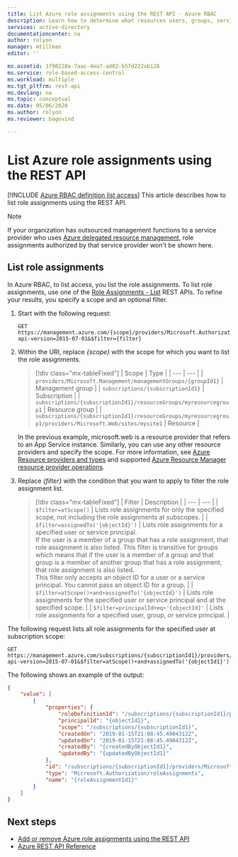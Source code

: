 ```yaml
---
title: List Azure role assignments using the REST API - Azure RBAC
description: Learn how to determine what resources users, groups, service principals, or managed identities have access to using the REST API and Azure role-based access control (Azure RBAC).
services: active-directory
documentationcenter: na
author: rolyon
manager: mtillman
editor: ''

ms.assetid: 1f90228a-7aac-4ea7-ad82-b57d222ab128
ms.service: role-based-access-control
ms.workload: multiple
ms.tgt_pltfrm: rest-api
ms.devlang: na
ms.topic: conceptual
ms.date: 05/06/2020
ms.author: rolyon
ms.reviewer: bagovind

---
```

# List Azure role assignments using the REST API

[!INCLUDE [Azure RBAC definition list access](../../includes/role-based-access-control-definition-list.md)] This article describes how to list role assignments using the REST API.

> [!NOTE]
> If your organization has outsourced management functions to a service provider who uses [Azure delegated resource management](../lighthouse/concepts/azure-delegated-resource-management.md), role assignments authorized by that service provider won't be shown here.

## List role assignments

In Azure RBAC, to list access, you list the role assignments. To list role assignments, use one of the [Role Assignments - List](/rest/api/authorization/roleassignments/list) REST APIs. To refine your results, you specify a scope and an optional filter.

1. Start with the following request:

    ```http
    GET https://management.azure.com/{scope}/providers/Microsoft.Authorization/roleAssignments?api-version=2015-07-01&$filter={filter}
    ```

1. Within the URI, replace *{scope}* with the scope for which you want to list the role assignments.

    > [!div class="mx-tableFixed"]
    > | Scope | Type |
    > | --- | --- |
    > | `providers/Microsoft.Management/managementGroups/{groupId1}` | Management group |
    > | `subscriptions/{subscriptionId1}` | Subscription |
    > | `subscriptions/{subscriptionId1}/resourceGroups/myresourcegroup1` | Resource group |
    > | `subscriptions/{subscriptionId1}/resourceGroups/myresourcegroup1/providers/Microsoft.Web/sites/mysite1` | Resource |

    In the previous example, microsoft.web is a resource provider that refers to an App Service instance. Similarly, you can use any other resource providers and specify the scope. For more information, see [Azure Resource providers and types](../azure-resource-manager/management/resource-providers-and-types.md) and supported [Azure Resource Manager resource provider operations](resource-provider-operations.md).  
     
1. Replace *{filter}* with the condition that you want to apply to filter the role assignment list.

    > [!div class="mx-tableFixed"]
    > | Filter | Description |
    > | --- | --- |
    > | `$filter=atScope()` | Lists role assignments for only the specified scope, not including the role assignments at subscopes. |
    > | `$filter=assignedTo('{objectId}')` | Lists role assignments for a specified user or service principal.<br/>If the user is a member of a group that has a role assignment, that role assignment is also listed. This filter is transitive for groups which means that if the user is a member of a group and that group is a member of another group that has a role assignment, that role assignment is also listed.<br/>This filter only accepts an object ID for a user or a service principal. You cannot pass an object ID for a group. |
    > | `$filter=atScope()+and+assignedTo('{objectId}')` | Lists role assignments for the specified user or service principal and at the specified scope. |
    > | `$filter=principalId+eq+'{objectId}'` | Lists role assignments for a specified user, group, or service principal. |

The following request lists all role assignments for the specified user at subscription scope:

```http
GET https://management.azure.com/subscriptions/{subscriptionId1}/providers/Microsoft.Authorization/roleAssignments?api-version=2015-07-01&$filter=atScope()+and+assignedTo('{objectId1}')
```

The following shows an example of the output:

```json
{
    "value": [
        {
            "properties": {
                "roleDefinitionId": "/subscriptions/{subscriptionId1}/providers/Microsoft.Authorization/roleDefinitions/2a2b9908-6ea1-4ae2-8e65-a410df84e7d1",
                "principalId": "{objectId1}",
                "scope": "/subscriptions/{subscriptionId1}",
                "createdOn": "2019-01-15T21:08:45.4904312Z",
                "updatedOn": "2019-01-15T21:08:45.4904312Z",
                "createdBy": "{createdByObjectId1}",
                "updatedBy": "{updatedByObjectId1}"
            },
            "id": "/subscriptions/{subscriptionId1}/providers/Microsoft.Authorization/roleAssignments/{roleAssignmentId1}",
            "type": "Microsoft.Authorization/roleAssignments",
            "name": "{roleAssignmentId1}"
        }
    ]
}
```

## Next steps

- [Add or remove Azure role assignments using the REST API](role-assignments-rest.md)
- [Azure REST API Reference](/rest/api/azure/)
